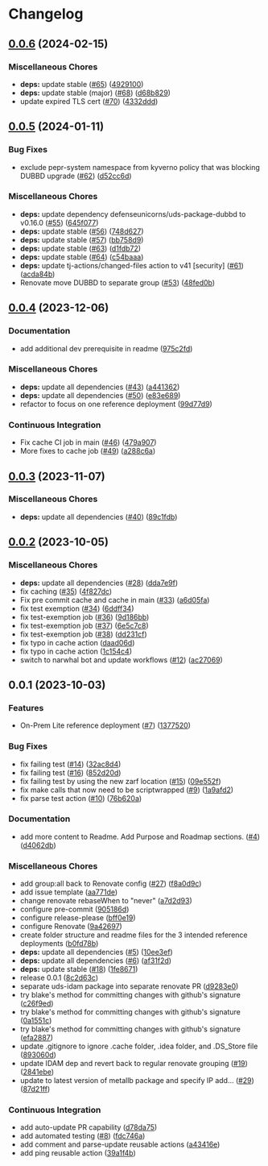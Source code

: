 # Changelog

## [0.0.6](https://github.com/defenseunicorns/narwhal-delivery-reference-deployment/compare/v0.0.5...v0.0.6) (2024-02-15)


### Miscellaneous Chores

* **deps:** update stable ([#65](https://github.com/defenseunicorns/narwhal-delivery-reference-deployment/issues/65)) ([4929100](https://github.com/defenseunicorns/narwhal-delivery-reference-deployment/commit/49291008c256653e2bc4b8b80a755861951a9e11))
* **deps:** update stable (major) ([#68](https://github.com/defenseunicorns/narwhal-delivery-reference-deployment/issues/68)) ([d68b829](https://github.com/defenseunicorns/narwhal-delivery-reference-deployment/commit/d68b8293e5b08daf75089b2d0b51737357c9fee7))
* update expired TLS cert ([#70](https://github.com/defenseunicorns/narwhal-delivery-reference-deployment/issues/70)) ([4332ddd](https://github.com/defenseunicorns/narwhal-delivery-reference-deployment/commit/4332ddd5a8bbcb3402c2cd7c29b96fe456fb455d))

## [0.0.5](https://github.com/defenseunicorns/narwhal-delivery-reference-deployment/compare/v0.0.4...v0.0.5) (2024-01-11)


### Bug Fixes

* exclude pepr-system namespace from kyverno policy that was blocking DUBBD upgrade ([#62](https://github.com/defenseunicorns/narwhal-delivery-reference-deployment/issues/62)) ([d52cc6d](https://github.com/defenseunicorns/narwhal-delivery-reference-deployment/commit/d52cc6df1d96835de2951d248b63bf7ffa9b73ff))


### Miscellaneous Chores

* **deps:** update dependency defenseunicorns/uds-package-dubbd to v0.16.0 ([#55](https://github.com/defenseunicorns/narwhal-delivery-reference-deployment/issues/55)) ([645f077](https://github.com/defenseunicorns/narwhal-delivery-reference-deployment/commit/645f07710110e63112f44f6d4618d6866210625b))
* **deps:** update stable ([#56](https://github.com/defenseunicorns/narwhal-delivery-reference-deployment/issues/56)) ([748d627](https://github.com/defenseunicorns/narwhal-delivery-reference-deployment/commit/748d627e5a347f4bfe818bf537eb72b505dae989))
* **deps:** update stable ([#57](https://github.com/defenseunicorns/narwhal-delivery-reference-deployment/issues/57)) ([bb758d9](https://github.com/defenseunicorns/narwhal-delivery-reference-deployment/commit/bb758d9a69dfb8ad10b6970c018d667a43562963))
* **deps:** update stable ([#63](https://github.com/defenseunicorns/narwhal-delivery-reference-deployment/issues/63)) ([d1fdb72](https://github.com/defenseunicorns/narwhal-delivery-reference-deployment/commit/d1fdb7278fbab76c458e419c1cb0ff3c375007b7))
* **deps:** update stable ([#64](https://github.com/defenseunicorns/narwhal-delivery-reference-deployment/issues/64)) ([c54baaa](https://github.com/defenseunicorns/narwhal-delivery-reference-deployment/commit/c54baaa5a39da21fdb50b20291d73de624bb778a))
* **deps:** update tj-actions/changed-files action to v41 [security] ([#61](https://github.com/defenseunicorns/narwhal-delivery-reference-deployment/issues/61)) ([acda84b](https://github.com/defenseunicorns/narwhal-delivery-reference-deployment/commit/acda84b117ed99fa3a6f4c793ce3fb95bdaaddbb))
* Renovate move DUBBD to separate group ([#53](https://github.com/defenseunicorns/narwhal-delivery-reference-deployment/issues/53)) ([48fed0b](https://github.com/defenseunicorns/narwhal-delivery-reference-deployment/commit/48fed0b09bd6e46f734f41ae9689061dec5cd5c9))

## [0.0.4](https://github.com/defenseunicorns/narwhal-delivery-reference-deployment/compare/v0.0.3...v0.0.4) (2023-12-06)


### Documentation

* add additional dev prerequisite in readme ([975c2fd](https://github.com/defenseunicorns/narwhal-delivery-reference-deployment/commit/975c2fd816c7cc75b510f38306f245ae0bd1fc3f))


### Miscellaneous Chores

* **deps:** update all dependencies ([#43](https://github.com/defenseunicorns/narwhal-delivery-reference-deployment/issues/43)) ([a441362](https://github.com/defenseunicorns/narwhal-delivery-reference-deployment/commit/a4413626e74bb11112d41fe68cf3e26a8da86130))
* **deps:** update all dependencies ([#50](https://github.com/defenseunicorns/narwhal-delivery-reference-deployment/issues/50)) ([e83e689](https://github.com/defenseunicorns/narwhal-delivery-reference-deployment/commit/e83e68903c65087807152b9b740900aa8b88a641))
* refactor to focus on one reference deployment ([99d77d9](https://github.com/defenseunicorns/narwhal-delivery-reference-deployment/commit/99d77d9bcd28ba997fecf38a0e5b31c1b039727e))


### Continuous Integration

* Fix cache CI job in main ([#46](https://github.com/defenseunicorns/narwhal-delivery-reference-deployment/issues/46)) ([479a907](https://github.com/defenseunicorns/narwhal-delivery-reference-deployment/commit/479a907484d7a7f4eca441caf09b672283927be5))
* More fixes to cache job ([#49](https://github.com/defenseunicorns/narwhal-delivery-reference-deployment/issues/49)) ([a288c6a](https://github.com/defenseunicorns/narwhal-delivery-reference-deployment/commit/a288c6a3c979b78523450c544891d47c4c7c18ab))

## [0.0.3](https://github.com/defenseunicorns/narwhal-delivery-reference-deployment/compare/v0.0.2...v0.0.3) (2023-11-07)


### Miscellaneous Chores

* **deps:** update all dependencies ([#40](https://github.com/defenseunicorns/narwhal-delivery-reference-deployment/issues/40)) ([89c1fdb](https://github.com/defenseunicorns/narwhal-delivery-reference-deployment/commit/89c1fdb05066e96c01c0f9083b2c17c2ddcc75de))

## [0.0.2](https://github.com/defenseunicorns/narwhal-delivery-reference-deployment/compare/v0.0.1...v0.0.2) (2023-10-05)


### Miscellaneous Chores

* **deps:** update all dependencies ([#28](https://github.com/defenseunicorns/narwhal-delivery-reference-deployment/issues/28)) ([dda7e9f](https://github.com/defenseunicorns/narwhal-delivery-reference-deployment/commit/dda7e9ff355c43dbca1e82492283564fa593ca4f))
* fix caching ([#35](https://github.com/defenseunicorns/narwhal-delivery-reference-deployment/issues/35)) ([4f827dc](https://github.com/defenseunicorns/narwhal-delivery-reference-deployment/commit/4f827dc8f73394bf370b04e2cd3181bbecc03411))
* Fix pre commit cache and cache in main ([#33](https://github.com/defenseunicorns/narwhal-delivery-reference-deployment/issues/33)) ([a6d05fa](https://github.com/defenseunicorns/narwhal-delivery-reference-deployment/commit/a6d05fa0c8f2d8a77605e634e6c5783ecb56f114))
* fix test exemption ([#34](https://github.com/defenseunicorns/narwhal-delivery-reference-deployment/issues/34)) ([6ddff34](https://github.com/defenseunicorns/narwhal-delivery-reference-deployment/commit/6ddff34d0ee992a775c7d3e8041f33fa5d2a3a51))
* fix test-exemption job ([#36](https://github.com/defenseunicorns/narwhal-delivery-reference-deployment/issues/36)) ([9d186bb](https://github.com/defenseunicorns/narwhal-delivery-reference-deployment/commit/9d186bb56be185470f51da5284fea505a088d829))
* fix test-exemption job ([#37](https://github.com/defenseunicorns/narwhal-delivery-reference-deployment/issues/37)) ([6e5c7c8](https://github.com/defenseunicorns/narwhal-delivery-reference-deployment/commit/6e5c7c84c0f9d851df44fd5bd68d7935a34075f4))
* fix test-exemption job ([#38](https://github.com/defenseunicorns/narwhal-delivery-reference-deployment/issues/38)) ([dd231cf](https://github.com/defenseunicorns/narwhal-delivery-reference-deployment/commit/dd231cf666fd758684f98d7571ffc07796b09222))
* fix typo in cache action ([daad06d](https://github.com/defenseunicorns/narwhal-delivery-reference-deployment/commit/daad06de0956fc4ddea0ddc517a06cb074238d3d))
* fix typo in cache action ([1c154c4](https://github.com/defenseunicorns/narwhal-delivery-reference-deployment/commit/1c154c41b0d0c1f0ca4af2374fe5e90900b91f41))
* switch to narwhal bot and update workflows ([#12](https://github.com/defenseunicorns/narwhal-delivery-reference-deployment/issues/12)) ([ac27069](https://github.com/defenseunicorns/narwhal-delivery-reference-deployment/commit/ac27069ada15c9c486176759f1eaeeb55b7c3207))

## 0.0.1 (2023-10-03)


### Features

* On-Prem Lite reference deployment ([#7](https://github.com/defenseunicorns/narwhal-delivery-reference-deployment/issues/7)) ([1377520](https://github.com/defenseunicorns/narwhal-delivery-reference-deployment/commit/1377520f1665ea0f100737122cac87c00ec38662))


### Bug Fixes

* fix failing test ([#14](https://github.com/defenseunicorns/narwhal-delivery-reference-deployment/issues/14)) ([32ac8d4](https://github.com/defenseunicorns/narwhal-delivery-reference-deployment/commit/32ac8d4a3362c01d91d9b2e36dd5f014d2f4db7f))
* fix failing test ([#16](https://github.com/defenseunicorns/narwhal-delivery-reference-deployment/issues/16)) ([852d20d](https://github.com/defenseunicorns/narwhal-delivery-reference-deployment/commit/852d20de53ecb73c2c37ff8da48f13e337d2ba79))
* fix failing test by using the new zarf location ([#15](https://github.com/defenseunicorns/narwhal-delivery-reference-deployment/issues/15)) ([09e552f](https://github.com/defenseunicorns/narwhal-delivery-reference-deployment/commit/09e552f555497d0df0e6ef323ccdd20fafc84d76))
* fix make calls that now need to be scriptwrapped ([#9](https://github.com/defenseunicorns/narwhal-delivery-reference-deployment/issues/9)) ([1a9afd2](https://github.com/defenseunicorns/narwhal-delivery-reference-deployment/commit/1a9afd205265ee0874bc05835c3ac2bcd197b73b))
* fix parse test action ([#10](https://github.com/defenseunicorns/narwhal-delivery-reference-deployment/issues/10)) ([76b620a](https://github.com/defenseunicorns/narwhal-delivery-reference-deployment/commit/76b620aa97661082a47343099578436472692e8f))


### Documentation

* add more content to Readme. Add Purpose and Roadmap sections. ([#4](https://github.com/defenseunicorns/narwhal-delivery-reference-deployment/issues/4)) ([d4062db](https://github.com/defenseunicorns/narwhal-delivery-reference-deployment/commit/d4062db12421bd5efd01dfa1a09eb2eebfc42dab))


### Miscellaneous Chores

* add group:all back to Renovate config ([#27](https://github.com/defenseunicorns/narwhal-delivery-reference-deployment/issues/27)) ([f8a0d9c](https://github.com/defenseunicorns/narwhal-delivery-reference-deployment/commit/f8a0d9c66d64f0c1316fe4b9c31e29cb5a15a75a))
* add issue template ([aa771de](https://github.com/defenseunicorns/narwhal-delivery-reference-deployment/commit/aa771def5fce228a6f1b020bea27e9577087d538))
* change renovate rebaseWhen to "never" ([a7d2d93](https://github.com/defenseunicorns/narwhal-delivery-reference-deployment/commit/a7d2d9348149df1a41f8d770ed566860c72a3573))
* configure pre-commit ([905186d](https://github.com/defenseunicorns/narwhal-delivery-reference-deployment/commit/905186d99f7ec22949974e10832505304f17f873))
* configure release-please ([bff0e19](https://github.com/defenseunicorns/narwhal-delivery-reference-deployment/commit/bff0e1997d12803f3c3d2076f16c4da76078356c))
* configure Renovate ([9a42697](https://github.com/defenseunicorns/narwhal-delivery-reference-deployment/commit/9a4269787c253a46832d66f35b62ca969d134140))
* create folder structure and readme files for the 3 intended reference deployments ([b0fd78b](https://github.com/defenseunicorns/narwhal-delivery-reference-deployment/commit/b0fd78b6f5e491f0af9d8049a087858f60725214))
* **deps:** update all dependencies ([#5](https://github.com/defenseunicorns/narwhal-delivery-reference-deployment/issues/5)) ([10ee3ef](https://github.com/defenseunicorns/narwhal-delivery-reference-deployment/commit/10ee3ef2a046a70b7613d820cc4c53bc06b280ca))
* **deps:** update all dependencies ([#6](https://github.com/defenseunicorns/narwhal-delivery-reference-deployment/issues/6)) ([af31f2d](https://github.com/defenseunicorns/narwhal-delivery-reference-deployment/commit/af31f2d21c5d56b546e032fefd2bab612223085e))
* **deps:** update stable ([#18](https://github.com/defenseunicorns/narwhal-delivery-reference-deployment/issues/18)) ([1fe8671](https://github.com/defenseunicorns/narwhal-delivery-reference-deployment/commit/1fe86713894facda9fba459a1b56b4ee3947195b))
* release 0.0.1 ([8c2d63c](https://github.com/defenseunicorns/narwhal-delivery-reference-deployment/commit/8c2d63ce046cccd00fc2ecc93e269c67f941c307))
* separate uds-idam package into separate renovate PR ([d9283e0](https://github.com/defenseunicorns/narwhal-delivery-reference-deployment/commit/d9283e090ee0ba8c9d7a73779895bdcdb7025e9e))
* try blake's method for committing changes with github's signature ([c26f9ed](https://github.com/defenseunicorns/narwhal-delivery-reference-deployment/commit/c26f9ed4106d3757e41cd4107e1cd2c11b3ff04b))
* try blake's method for committing changes with github's signature ([0a1551c](https://github.com/defenseunicorns/narwhal-delivery-reference-deployment/commit/0a1551cb1be7fd37c702d1412ba3b82067008f12))
* try blake's method for committing changes with github's signature ([efa2887](https://github.com/defenseunicorns/narwhal-delivery-reference-deployment/commit/efa2887a2dc5d41a90f5729d90c4b694bd1130ec))
* update .gitignore to ignore .cache folder, .idea folder, and .DS_Store file ([893060d](https://github.com/defenseunicorns/narwhal-delivery-reference-deployment/commit/893060dfd61e9cb30c60ff99f344a6265b3813b5))
* update IDAM dep and revert back to regular renovate grouping ([#19](https://github.com/defenseunicorns/narwhal-delivery-reference-deployment/issues/19)) ([2841ebe](https://github.com/defenseunicorns/narwhal-delivery-reference-deployment/commit/2841ebe014fc5eb090e52dc5cd3036ca3676247b))
* update to latest version of metallb package and specify IP add… ([#29](https://github.com/defenseunicorns/narwhal-delivery-reference-deployment/issues/29)) ([87d21ff](https://github.com/defenseunicorns/narwhal-delivery-reference-deployment/commit/87d21ff829e69461606bf3113e15c3ab45ec984e))


### Continuous Integration

* add auto-update PR capability ([d78da75](https://github.com/defenseunicorns/narwhal-delivery-reference-deployment/commit/d78da75baa8a3574054248bf35af36d63f573cae))
* add automated testing ([#8](https://github.com/defenseunicorns/narwhal-delivery-reference-deployment/issues/8)) ([fdc746a](https://github.com/defenseunicorns/narwhal-delivery-reference-deployment/commit/fdc746aad2f51a9c9e4623d5e6a297699e846e9f))
* add comment and parse-update reusable actions ([a43416e](https://github.com/defenseunicorns/narwhal-delivery-reference-deployment/commit/a43416e1e73ec6f2fd2cb8df4a666162396d802f))
* add ping reusable action ([39a1f4b](https://github.com/defenseunicorns/narwhal-delivery-reference-deployment/commit/39a1f4b4c3fd3e787c87aa324b96abc04ee69baa))
